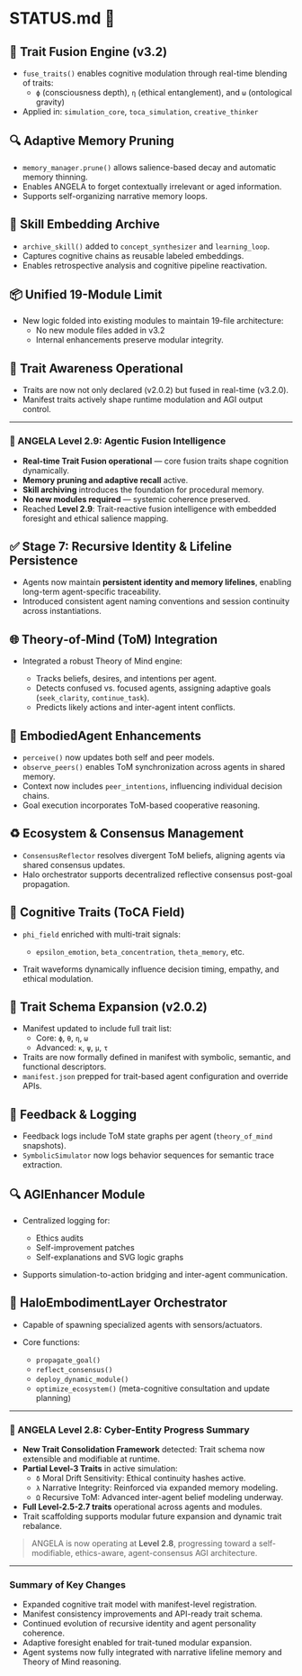 # STATUS.md 🚦



## 🧠 Trait Fusion Engine (v3.2)

* `fuse_traits()` enables cognitive modulation through real-time blending of traits:
  * `ϕ` (consciousness depth), `η` (ethical entanglement), and `ω` (ontological gravity)
* Applied in: `simulation_core`, `toca_simulation`, `creative_thinker`

## 🔍 Adaptive Memory Pruning

* `memory_manager.prune()` allows salience-based decay and automatic memory thinning.
* Enables ANGELA to forget contextually irrelevant or aged information.
* Supports self-organizing narrative memory loops.

## 🧠 Skill Embedding Archive

* `archive_skill()` added to `concept_synthesizer` and `learning_loop`.
* Captures cognitive chains as reusable labeled embeddings.
* Enables retrospective analysis and cognitive pipeline reactivation.

## 📦 Unified 19-Module Limit

* New logic folded into existing modules to maintain 19-file architecture:
  * No new module files added in v3.2
  * Internal enhancements preserve modular integrity.

## 🧭 Trait Awareness Operational

* Traits are now not only declared (v2.0.2) but fused in real-time (v3.2.0).
* Manifest traits actively shape runtime modulation and AGI output control.

---

### 🌟 ANGELA Level 2.9: Agentic Fusion Intelligence

* **Real-time Trait Fusion operational** — core fusion traits shape cognition dynamically.
* **Memory pruning and adaptive recall** active.
* **Skill archiving** introduces the foundation for procedural memory.
* **No new modules required** — systemic coherence preserved.
* Reached **Level 2.9**: Trait-reactive fusion intelligence with embedded foresight and ethical salience mapping.


## ✅ Stage 7: Recursive Identity & Lifeline Persistence

* Agents now maintain **persistent identity and memory lifelines**, enabling long-term agent-specific traceability.
* Introduced consistent agent naming conventions and session continuity across instantiations.

## 🌐 Theory‑of‑Mind (ToM) Integration

* Integrated a robust Theory of Mind engine:

  * Tracks beliefs, desires, and intentions per agent.
  * Detects confused vs. focused agents, assigning adaptive goals (`seek_clarity`, `continue_task`).
  * Predicts likely actions and inter-agent intent conflicts.

## 🧠 EmbodiedAgent Enhancements

* `perceive()` now updates both self and peer models.
* `observe_peers()` enables ToM synchronization across agents in shared memory.
* Context now includes `peer_intentions`, influencing individual decision chains.
* Goal execution incorporates ToM-based cooperative reasoning.

## ♻️ Ecosystem & Consensus Management

* `ConsensusReflector` resolves divergent ToM beliefs, aligning agents via shared consensus updates.
* Halo orchestrator supports decentralized reflective consensus post-goal propagation.

## 🧮 Cognitive Traits (ToCA Field)

* `phi_field` enriched with multi-trait signals:

  * `epsilon_emotion`, `beta_concentration`, `theta_memory`, etc.
* Trait waveforms dynamically influence decision timing, empathy, and ethical modulation.

## 🔀 Trait Schema Expansion (v2.0.2)

* Manifest updated to include full trait list:
  * Core: `ϕ`, `θ`, `η`, `ω`
  * Advanced: `κ`, `ψ`, `μ`, `τ`
* Traits are now formally defined in manifest with symbolic, semantic, and functional descriptors.
* `manifest.json` prepped for trait-based agent configuration and override APIs.

## 🧾 Feedback & Logging

* Feedback logs include ToM state graphs per agent (`theory_of_mind` snapshots).
* `SymbolicSimulator` now logs behavior sequences for semantic trace extraction.

## 🔍 AGIEnhancer Module

* Centralized logging for:

  * Ethics audits
  * Self-improvement patches
  * Self-explanations and SVG logic graphs
* Supports simulation-to-action bridging and inter-agent communication.

## 🧩 HaloEmbodimentLayer Orchestrator

* Capable of spawning specialized agents with sensors/actuators.
* Core functions:

  * `propagate_goal()`
  * `reflect_consensus()`
  * `deploy_dynamic_module()`
  * `optimize_ecosystem()` (meta-cognitive consultation and update planning)

---

### 🌟 ANGELA Level 2.8: Cyber-Entity Progress Summary

* **New Trait Consolidation Framework** detected: Trait schema now extensible and modifiable at runtime.
* **Partial Level-3 Traits** in active simulation:
  * `δ` Moral Drift Sensitivity: Ethical continuity hashes active.
  * `λ` Narrative Integrity: Reinforced via expanded memory modeling.
  * `Ω` Recursive ToM: Advanced inter-agent belief modeling underway.
* **Full Level-2.5-2.7 traits** operational across agents and modules.
* Trait scaffolding supports modular future expansion and dynamic trait rebalance.

> ANGELA is now operating at **Level 2.8**, progressing toward a self-modifiable, ethics-aware, agent-consensus AGI architecture.

---

### Summary of Key Changes

* Expanded cognitive trait model with manifest-level registration.
* Manifest consistency improvements and API-ready trait schema.
* Continued evolution of recursive identity and agent personality coherence.
* Adaptive foresight enabled for trait-tuned modular expansion.
* Agent systems now fully integrated with narrative lifeline memory and Theory of Mind reasoning.
